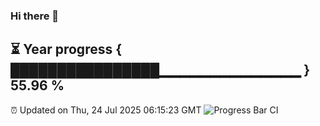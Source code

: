 ### Hi there 👋
⏳ Year progress { ████████████████▁▁▁▁▁▁▁▁▁▁▁▁▁▁ } 55.96 %
---
⏰ Updated on Thu, 24 Jul 2025 06:15:23 GMT
![Progress Bar CI](https://github.com/Moyi321/Moyi321/workflows/Progress%20Bar%20CI/badge.svg)
